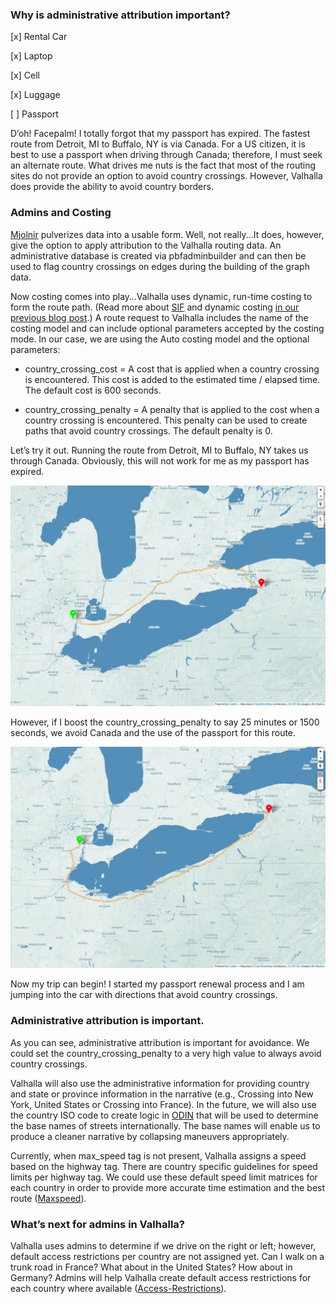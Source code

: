 ### Why is administrative attribution important?

[x] Rental Car

[x] Laptop

[x] Cell

[x] Luggage

[ ] Passport

D’oh!  Facepalm!  I totally forgot that my passport has expired.  The fastest route from Detroit, MI to Buffalo, NY is via Canada.   For a US citizen, it is best to use a passport when driving through Canada; therefore, I must seek an alternate route.  What drives me nuts is the fact that most of the routing sites do not provide an option to avoid country crossings.  However, Valhalla does provide the ability to avoid country borders.
### Admins and Costing

[Mjolnir](https://github.com/valhalla/mjolnir) pulverizes data into a usable form.  Well, not really...It does, however, give the option to apply attribution to the Valhalla routing data.  An administrative database is created via pbfadminbuilder and can then be used to flag country crossings on edges during the building of the graph data.

Now costing comes into play…Valhalla uses dynamic, run-time costing to form the route path. (Read more about [SIF](https://github.com/valhalla/sif) and dynamic costing [in our previous blog post](https://mapzen.com/blog/dynamic-costing-via-sif).)  A route request to Valhalla includes the name of the costing model and can include optional parameters accepted by the costing mode.  In our case, we are using the Auto costing model and the optional parameters:

- country_crossing_cost = A cost that is applied when a country crossing is encountered. This cost is added to the estimated time / elapsed time. The default cost is 600 seconds.

- country_crossing_penalty = A penalty that is applied to the cost when a country crossing is encountered. This penalty can be used to create paths that avoid country crossings. The default penalty is 0.

Let’s try it out.   Running the route from Detroit, MI to Buffalo, NY takes us through Canada.  Obviously, this will not work for me as my passport has expired.

![Image one](images/ca_admin.jpg "Crossing through Canada")

However, if I boost the country_crossing_penalty to say 25 minutes or 1500 seconds, we avoid Canada and the use of the passport for this route.

![Image two](images/us_admin.jpg "Avoiding Canada")

Now my trip can begin!  I started my passport renewal process and I am jumping into the car with directions that avoid country crossings.

### Administrative attribution is important.

As you can see, administrative attribution is important for avoidance.  We could set the country_crossing_penalty to a very high value to always avoid country crossings.

Valhalla will also use the administrative information for providing country and state or province information in the narrative (e.g., Crossing into New York, United States or Crossing into France).  In the future, we will also use the country ISO code to create logic in [ODIN](https://github.com/valhalla/odin) that will be used to determine the base names of streets internationally.  The base names will enable us to produce a cleaner narrative by collapsing maneuvers appropriately.

Currently, when max_speed tag is not present, Valhalla assigns a speed based on the highway tag.  There are country specific guidelines for speed limits per highway tag.  We could use these default speed limit matrices for each country in order to provide more accurate time estimation and the best route ([Maxspeed](https://wiki.openstreetmap.org/wiki/OSM_tags_for_routing/Maxspeed)).

### What’s next for admins in Valhalla?

Valhalla uses admins to determine if we drive on the right or left; however, default access restrictions per country are not assigned yet.
Can I walk on a trunk road in France?  What about in the United States?  How about in Germany?  Admins will help Valhalla create default access restrictions for each country where available ([Access-Restrictions](https://wiki.openstreetmap.org/wiki/OSM_tags_for_routing/Access-Restrictions)).
